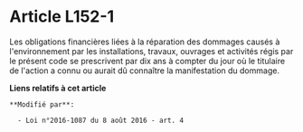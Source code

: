 # Article L152-1

Les obligations financières liées à la réparation des dommages causés à l'environnement par les installations, travaux,
ouvrages et activités régis par le présent code se prescrivent par dix ans à compter du jour où le titulaire de l'action a
connu ou aurait dû connaître la manifestation du dommage.

**Liens relatifs à cet article**

	**Modifié par**:

	  - Loi n°2016-1087 du 8 août 2016 - art. 4
